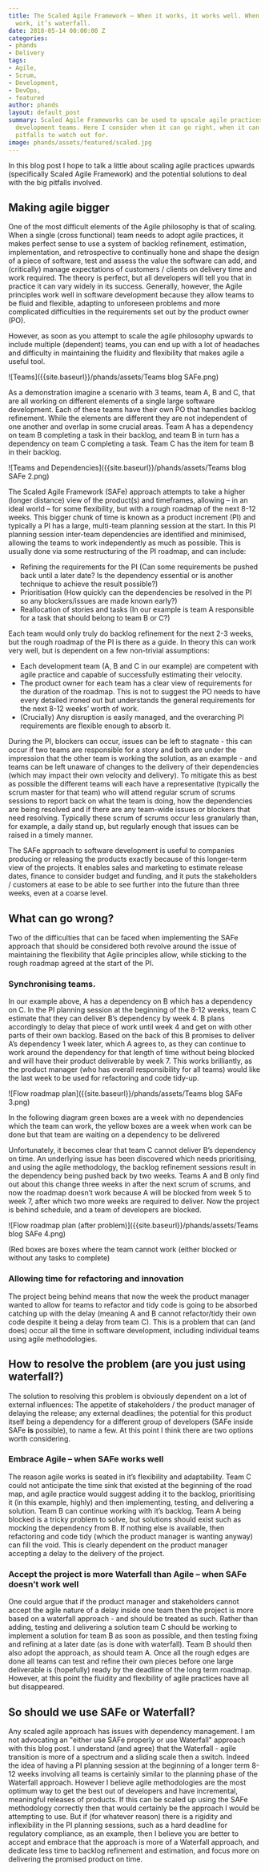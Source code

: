 ```yaml
---
title: The Scaled Agile Framework – When it works, it works well. When it doesn’t
  work, it’s waterfall.
date: 2018-05-14 00:00:00 Z
categories:
- phands
- Delivery
tags:
- Agile,
- Scrum,
- Development,
- DevOps,
- featured
author: phands
layout: default_post
summary: Scaled Agile Frameworks can be used to upscale agile practices for multiple
  development teams. Here I consider when it can go right, when it can wrong and some
  pitfalls to watch out for.
image: phands/assets/featured/scaled.jpg
---
```


In this blog post I hope to talk a little about scaling agile practices upwards (specifically Scaled Agile Framework) and the potential solutions to deal with the big pitfalls involved.

## Making agile bigger

One of the most difficult elements of the Agile philosophy is that of scaling. When a single (cross functional) team needs to adopt agile practices, it makes perfect sense to use a system of backlog refinement, estimation, implementation, and retrospective to continually hone and shape the design of a piece of software, test and assess the value the software can add, and (critically) manage expectations of customers / clients on delivery time and work required. The theory is perfect, but all developers will tell you that in practice it can vary widely in its success. Generally, however, the Agile principles work well in software development because they allow teams to be fluid and flexible, adapting to unforeseen problems and more complicated difficulties in the requirements set out by the product owner (PO).

However, as soon as you attempt to scale the agile philosophy upwards to include multiple (dependent) teams, you can end up with a lot of headaches and difficulty in maintaining the fluidity and flexibility that makes agile a useful tool.

![Teams]({{site.baseurl}}/phands/assets/Teams blog SAFe.png)

As a demonstration imagine a scenario with 3 teams, team A, B and C, that are all working on different elements of a single large software development. Each of these teams have their own PO that handles backlog refinement. While the elements are different they are not independent of one another and overlap in some crucial areas. Team A has a dependency on team B completing a task in their backlog, and team B in turn has a dependency on team C completing a task. Team C has the item for team B in their backlog.

![Teams and Dependencies]({{site.baseurl}}/phands/assets/Teams blog SAFe 2.png)

The Scaled Agile Framework (SAFe) approach attempts to take a higher (longer distance) view of the product(s) and timeframes, allowing – in an ideal world – for some flexibility, but with a rough roadmap of the next 8-12 weeks. This bigger chunk of time is known as a product increment (PI) and typically a PI has a large, multi-team planning session at the start. In this PI planning session inter-team dependencies are identified and minimised, allowing the teams to work independently as much as possible. This is usually done via some restructuring of the PI roadmap, and can include: 

- Refining the requirements for the PI (Can some requirements be pushed back until a later date? Is the dependency essential or is another technique to achieve the result possible?)
- Prioritisation (How quickly can the dependencies be resolved in the PI so any blockers/issues are made known early?)
- Reallocation of stories and tasks (In our example is team A responsible for a task that should belong to team B or C?)

Each team would only truly do backlog refinement for the next 2-3 weeks, but the rough roadmap of the PI is there as a guide. In theory this can work very well, but is dependent on a few non-trivial assumptions:

- Each development team (A, B and C in our example) are competent with agile practice and capable of successfully estimating their velocity.
- The product owner for each team has a clear view of requirements for the duration of the roadmap. This is not to suggest the PO needs to have every detailed ironed out but understands the general requirements for the next 8-12 weeks’ worth of work.
- (Crucially) Any disruption is easily managed, and the overarching PI requirements are flexible enough to absorb it.

During the PI, blockers can occur, issues can be left to stagnate - this can occur if two teams are responsible for a story and both are under the impression that the other team is working the solution, as an example - and teams can be left unaware of changes to the delivery of their dependencies (which may impact their own velocity and delivery). To mitigate this as best as possible the different teams will each have a representative (typically the scrum master for that team) who will attend regular scrum of scrums sessions to report back on what the team is doing, how the dependencies are being resolved and if there are any team-wide issues or blockers that need resolving. Typically these scrum of scrums occur less granularly than, for example, a daily stand up, but regularly enough that issues can be raised in a timely manner.

The SAFe approach to software development is useful to companies producing or releasing the products exactly because of this longer-term view of the projects. It enables sales and marketing to estimate release dates, finance to consider budget and funding, and it puts the stakeholders / customers at ease to be able to see further into the future than three weeks, even at a coarse level.

## What can go wrong?

Two of the difficulties that can be faced when implementing the SAFe approach that should be considered both revolve around the issue of maintaining the flexibility that Agile principles allow, while sticking to the rough roadmap agreed at the start of the PI.

### Synchronising teams.

In our example above, A has a dependency on B which has a dependency on C. In the PI planning session at the beginning of the 8-12 weeks, team C estimate that they can deliver B’s dependency by week 4. B plans accordingly to delay that piece of work until week 4 and get on with other parts of their own backlog. Based on the back of this B promises to deliver A’s dependency 1 week later, which A agrees to, as they can continue to work around the dependency for that length of time without being blocked and will have their product deliverable by week 7. This works brilliantly, as the product manager (who has overall responsibility for all teams) would like the last week to be used for refactoring and code tidy-up.

![Flow roadmap plan]({{site.baseurl}}/phands/assets/Teams blog SAFe 3.png)

In the following diagram green boxes are a week with no dependencies which the team can work, the yellow boxes are a week when work can be done but that team are waiting on a dependency to be delivered

Unfortunately, it becomes clear that team C cannot deliver B’s dependency on time. An underlying issue has been discovered which needs prioritising, and using the agile methodology, the backlog refinement sessions result in the dependency being pushed back by two weeks. Teams A and B only find out about this change three weeks in after the next scrum of scrums, and now the roadmap doesn’t work because A will be blocked from week 5 to week 7, after which two more weeks are required to deliver. Now the project is behind schedule, and a team of developers are blocked.

![Flow roadmap plan (after problem)]({{site.baseurl}}/phands/assets/Teams blog SAFe 4.png)

(Red boxes are boxes where the team cannot work (either blocked or without any tasks to complete)

### Allowing time for refactoring and innovation

The project being behind means that now the week the product manager wanted to allow for teams to refactor and tidy code is going to be absorbed catching up with the delay (meaning A and B cannot refactor/tidy their own code despite it being a delay from team C).
This is a problem that can (and does) occur all the time in software development, including individual teams using agile methodologies.

## How to resolve the problem (are you just using waterfall?)

The solution to resolving this problem is obviously dependent on a lot of external influences: The appetite of stakeholders / the product manager of delaying the release; any external deadlines; the potential for this product itself being a dependency for a different group of developers (SAFe inside SAFe __is__ possible), to name a few. At this point I think there are two options worth considering.

### Embrace Agile – when SAFe works well

The reason agile works is seated in it’s flexibility and adaptability. Team C could not anticipate the time sink that existed at the beginning of the road map, and agile practice would suggest adding it to the backlog, prioritising it (in this example, highly) and then implementing, testing, and delivering a solution. Team B can continue working with it’s backlog. Team A being blocked is a tricky problem to solve, but solutions should exist such as mocking the dependency from B. If nothing else is available, then refactoring and code tidy (which the product manager is wanting anyway) can fill the void. This is clearly dependent on the product manager accepting a delay to the delivery of the project.

### Accept the project is more Waterfall than Agile – when SAFe doesn’t work well

One could argue that if the product manager and stakeholders cannot accept the agile nature of a delay inside one team then the project is more based on a waterfall approach - and should be treated as such. Rather than adding, testing and delivering a solution team C should be working to implement a solution for team B as soon as possible, and then testing fixing and refining at a later date (as is done with waterfall). Team B should then also adopt the approach, as should team A. Once all the rough edges are done all teams can test and refine their own pieces before one large deliverable is (hopefully) ready by the deadline of the long term roadmap. However, at this point the fluidity and flexibility of agile practices have all but disappeared.

## So should we use SAFe or Waterfall?

Any scaled agile approach has issues with dependency management. I am not advocating an "either use SAFe properly or use Waterfall" approach with this blog post. I understand (and agree) that the Waterfall - agile transition is more of a spectrum and a sliding scale then a switch. Indeed the idea of having a PI planning session at the beginning of a longer term 8-12 weeks involving all teams is certainly similar to the planning phase of the Waterfall approach. However I believe agile methodologies are the most optimum way to get the best out of developers and have incremental, meaningful releases of products. If this can be scaled up using the SAFe methodology correctly then that would certainly be the approach I would be attempting to use. But if (for whatever reason) there is a rigidity and inflexibility in the PI planning sessions, such as a hard deadline for regulatory compliance, as an example, then I believe you are better to accept and embrace that the approach is more of a Waterfall approach, and dedicate less time to backlog refinement and estimation, and focus more on delivering the promised product on time.










